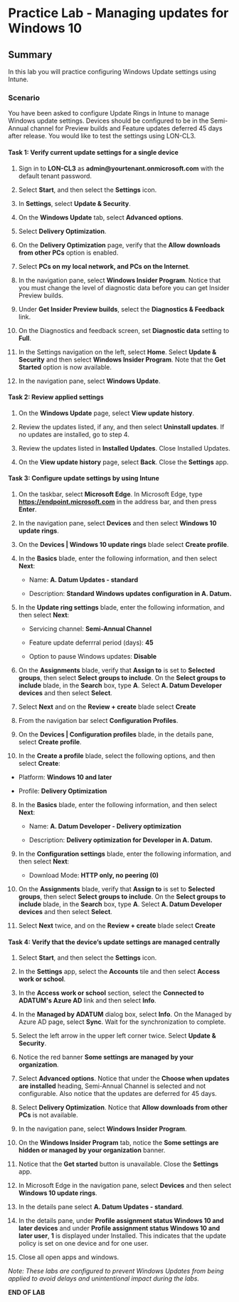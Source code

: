 # Practice Lab - Managing updates for Windows 10

## Summary

In this lab you will practice configuring Windows Update settings using Intune.

### Scenario

You have been asked to configure Update Rings in Intune to manage Windows update settings. Devices should be configured to be in the Semi-Annual channel for Preview builds and Feature updates
deferred 45 days after release. You would like to test the settings using LON-CL3. 

#### Task 1: Verify current update settings for a single device

1.  Sign in to **LON-CL3** as **admin\@yourtenant.onmicrosoft.com** with the default tenant password.

2.  Select **Start**, and then select the **Settings** icon.

3.  In **Settings**, select **Update & Security**.

4.  On the **Windows Update** tab, select **Advanced options**.

5.  Select **Delivery Optimization**.

6.  On the **Delivery Optimization** page, verify that the **Allow downloads
    from other PCs** option is enabled.

7.  Select **PCs on my local network, and PCs on the Internet**.

8. In the navigation pane, select **Windows Insider Program**. Notice that you must change the level of diagnostic data before you can get Insider Preview builds. 

10. Under **Get Insider Preview builds**, select the **Diagnostics & Feedback** link. 

11. On the Diagnostics and feedback screen, set **Diagnostic data** setting to **Full**. 

12. In the Settings navigation on the left, select **Home**. Select **Update & Security** and then select **Windows Insider Program**. Note that the **Get Started** option is now available.

13. In the navigation pane, select **Windows Update**.

#### Task 2: Review applied settings

1.  On the **Windows Update** page, select **View update history**.

2.  Review the updates listed, if any, and then select **Uninstall updates**. If
    no updates are installed, go to step 4.

3.  Review the updates listed in **Installed Updates**. Close Installed Updates.

4.  On the **View update history** page, select **Back**. Close the **Settings** app.

#### Task 3: Configure update settings by using Intune

1.  On the taskbar, select **Microsoft Edge**. In Microsoft Edge, type 
    **https://endpoint.microsoft.com** in the address bar, and then press **Enter**.

2.  In the navigation pane, select **Devices** and then select **Windows 10 update rings**.

3.  On the **Devices | Windows 10 update rings** blade select **Create profile**.

4.  In the **Basics** blade, enter the following information, and then select **Next**:

    -   Name: **A. Datum Updates - standard**

    -   Description: **Standard Windows updates configuration in A. Datum.** 

5.  In the **Update ring settings** blade, enter the following information, and then select **Next**:

    -   Servicing channel: **Semi-Annual Channel**

    -   Feature update deferrral period \(days\): **45**

    -   Option to pause Windows updates: **Disable**

6.  On the **Assignments** blade, verify that **Assign to** is set to **Selected groups**, then
    select **Select groups to include**. On the **Select groups to include** blade, in the **Search** box, type **A**. Select **A. Datum Developer devices** and then select **Select**.

7.  Select **Next** and on the **Review + create** blade select **Create**

8.  From the navigation bar select **Configuration Profiles**.

9.  On the **Devices | Configuration profiles** blade, in the details
    pane, select **Create profile**.

7.  In the **Create a profile** blade, select the following options, and then select **Create**:

-   Platform: **Windows 10 and later**

-   Profile: **Delivery Optimization**

8.  In the **Basics** blade, enter the following information, and then select **Next**:

    -   Name: **A. Datum Developer - Delivery optimization**

    -   Description: **Delivery optimization for Developer in A. Datum.**

9.  In the **Configuration settings** blade, enter the following information, and then select **Next**:

    -   Download Mode: **HTTP only, no peering \(0\)**

10. On the **Assignments** blade, verify that **Assign to** is set to **Selected groups**, then
    select **Select groups to include**. On the **Select groups to include** blade, in the **Search** box, type **A**. Select **A. Datum Developer devices** and then select **Select**.

11.  Select **Next** twice, and on the **Review + create** blade select **Create**

#### Task 4: Verify that the device’s update settings are managed centrally

1.  Select **Start**, and then select the **Settings** icon.

2.  In the **Settings** app, select the **Accounts** tile and then select **Access
    work or school**.

3.  In the **Access work or school** section, select the **Connected to ADATUM's Azure AD** link and then select **Info**.

4.  In the **Managed by ADATUM** dialog box, select **Info**.  On the Managed by Azure
    AD page, select **Sync**. Wait for the synchronization to complete.  
    
5.  Select the left arrow in the upper left corner twice. Select **Update & Security**.

6.  Notice the red banner **Some settings are managed by your organization**. 

7.  Select **Advanced options**. Notice that under the **Choose when updates are
    installed** heading, Semi-Annual Channel is selected and not configurable.
    Also notice that the updates are deferred for 45 days.

8.  Select **Delivery Optimization**. Notice that **Allow downloads from other PCs** is not available.

9.  In the navigation pane, select **Windows Insider Program**.

10. On the **Windows Insider Program** tab, notice the **Some settings are
    hidden or managed by your organization** banner.

11.  Notice that the **Get started** button is unavailable. Close the **Settings** app.

12. In Microsoft Edge in the navigation pane, select **Devices** and then select **Windows 10 update rings**.

13. In the details pane select **A. Datum Updates - standard**. 

14.  In the details pane, under **Profile assignment status Windows 10 and later devices** and 
     under **Profile assignment status Windows 10 and later user**, **1** is displayed under Installed. This indicates that the update policy is set on one device and for one user. 

15.  Close all open apps and windows.

_Note: These labs are configured to prevent Windows Updates from being applied to
avoid delays and unintentional impact during the labs._

**END OF LAB**